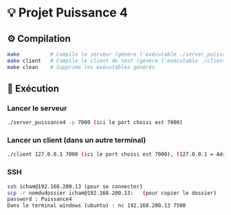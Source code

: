 # 💡 Projet Puissance 4 

## ⚙️ Compilation

```bash
make          # Compile le serveur (génère l'exécutable ./server_puissance4) + à faire dans le terminal serveur
make client   # Compile le client de test (génère l'exécutable ./client) + à faire dans le terminal client
make clean    # Supprime les exécutables générés
```
## 🚀 Exécution

### Lancer le serveur

```bash
./server_puissance4 -p 7000 (ici le port choisi est 7000)
```

### Lancer un client (dans un autre terminal)

```bash
./client 127.0.0.1 7000 (ici le port choisi est 7000), (127.0.0.1 = Adresse locale du serveur)
```
### SSH
```bash
ssh icham@192.168.200.13 (pour se connecter)
scp -r nomdudossier icham@192.168.200.13:   (pour copier le dossier)
password : Puissance4
Dans le terminal windows (ubuntu) : nc 192.168.200.13 7500
```